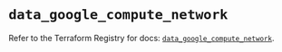 # `data_google_compute_network`

Refer to the Terraform Registry for docs: [`data_google_compute_network`](https://registry.terraform.io/providers/hashicorp/google/5.25.0/docs/data-sources/compute_network).
